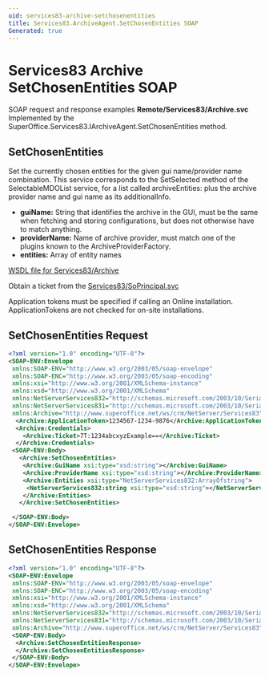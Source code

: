 ```yaml
---
uid: services83-archive-setchosenentities
title: Services83.ArchiveAgent.SetChosenEntities SOAP
Generated: true
---
```


# Services83 Archive SetChosenEntities SOAP

SOAP request and response examples **Remote/Services83/Archive.svc**
Implemented by the <see cref="M:SuperOffice.Services83.IArchiveAgent.SetChosenEntities">SuperOffice.Services83.IArchiveAgent.SetChosenEntities</see> method.

## SetChosenEntities

Set the currently chosen entities for the given gui name/provider name combination. This service corresponds to the SetSelected method of the SelectableMDOList service, for a list called archiveEntities: plus the archive provider name and gui name as its additionalInfo.

* **guiName:** String that identifies the archive in the GUI, must be the same when fetching and storing configurations, but does not otherwise have to match anything.
* **providerName:** Name of archive provider, must match one of the plugins known to the ArchiveProviderFactory.
* **entities:** Array of entity names



[WSDL file for Services83/Archive](../Services83-Archive.md)

Obtain a ticket from the [Services83/SoPrincipal.svc](../SoPrincipal/SoPrincipal.md)

Application tokens must be specified if calling an Online installation. ApplicationTokens are not checked for on-site installations.

## SetChosenEntities Request

```xml
<?xml version="1.0" encoding="UTF-8"?>
<SOAP-ENV:Envelope
 xmlns:SOAP-ENV="http://www.w3.org/2003/05/soap-envelope"
 xmlns:SOAP-ENC="http://www.w3.org/2003/05/soap-encoding"
 xmlns:xsi="http://www.w3.org/2001/XMLSchema-instance"
 xmlns:xsd="http://www.w3.org/2001/XMLSchema"
 xmlns:NetServerServices832="http://schemas.microsoft.com/2003/10/Serialization/Arrays"
 xmlns:NetServerServices831="http://schemas.microsoft.com/2003/10/Serialization/"
 xmlns:Archive="http://www.superoffice.net/ws/crm/NetServer/Services83">
  <Archive:ApplicationToken>1234567-1234-9876</Archive:ApplicationToken>
  <Archive:Credentials>
    <Archive:Ticket>7T:1234abcxyzExample==</Archive:Ticket>
  </Archive:Credentials>
 <SOAP-ENV:Body>
   <Archive:SetChosenEntities>
    <Archive:GuiName xsi:type="xsd:string"></Archive:GuiName>
    <Archive:ProviderName xsi:type="xsd:string"></Archive:ProviderName>
    <Archive:Entities xsi:type="NetServerServices832:ArrayOfstring">
     <NetServerServices832:string xsi:type="xsd:string"></NetServerServices832:string>
    </Archive:Entities>
   </Archive:SetChosenEntities>

 </SOAP-ENV:Body>
</SOAP-ENV:Envelope>

```


## SetChosenEntities Response

```xml
<?xml version="1.0" encoding="UTF-8"?>
<SOAP-ENV:Envelope
 xmlns:SOAP-ENV="http://www.w3.org/2003/05/soap-envelope"
 xmlns:SOAP-ENC="http://www.w3.org/2003/05/soap-encoding"
 xmlns:xsi="http://www.w3.org/2001/XMLSchema-instance"
 xmlns:xsd="http://www.w3.org/2001/XMLSchema"
 xmlns:NetServerServices832="http://schemas.microsoft.com/2003/10/Serialization/Arrays"
 xmlns:NetServerServices831="http://schemas.microsoft.com/2003/10/Serialization/"
 xmlns:Archive="http://www.superoffice.net/ws/crm/NetServer/Services83">
 <SOAP-ENV:Body>
  <Archive:SetChosenEntitiesResponse>
  </Archive:SetChosenEntitiesResponse>
 </SOAP-ENV:Body>
</SOAP-ENV:Envelope>

```

